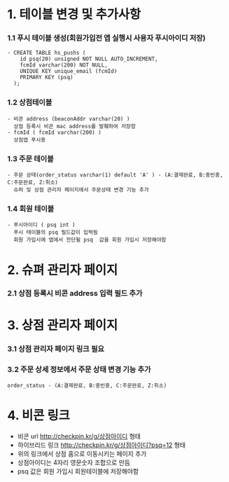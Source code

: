 
# 1. 테이블 변경 및 추가사항
  ###  1.1 푸시 테이블 생성(회원가입전 앱 실행시 사용자 푸시아이디 저장)
    - CREATE TABLE hs_pushs ( 
        id psq(20) unsigned NOT NULL AUTO_INCREMENT,
        fcmId varchar(200) NOT NULL,
        UNIQUE KEY unique_email (fcmId)  
        PRIMARY KEY (psq)
      );
  ###  1.2 상점테이블
    - 비콘 address (beaconAddr varchar(20) )
      상점 등록시 비콘 mac address를 발췌하여 저장함
    - fcmId ( fcmId varchar(200) )
      상점앱 푸시용 
      
  ###  1.3 주문 테이블  
    - 주문 상태(order_status varchar(1) default 'A' ) - (A:결제완료, B:중빈중, C:주문완료, Z:취소)
      슈퍼 및 상점 관리자 페이지에서 주문상태 변경 기능 추가 
  ###  1.4 회원 테이블 
    - 푸시아이디 ( psq int )
      푸시 테이블의 psq 필드값이 입력됨
      회원 가입시에 앱에서 전단될 psq  값을 회원 가입시 저장해야함
      
# 2. 슈펴 관리자 페이지
  ###  2.1 상점 등록시 비콘 address 입력 필드 추가
  
# 3. 상점 관리자 페이지 
  ###  3.1 상점 관리자 페이지 링크 필요
  ###  3.2 주문 상세 정보에서 주문 상태 변경 기능 추가 
    order_status - (A:결제완료, B:중빈중, C:주문완료, Z:취소)
    
# 4. 비콘 링크
  - 비콘 url http://checkpin.kr/g/상점아이디 형태
  - 하이브리드 링크 http://checkpin.kr/g/상점아이디?psq=12 형태
  - 위의 링크에서 상점 홈으로 이동시키는 페이지 추가
  - 상점아이디는 4자리 영문숫자 조합으로 만듬
  - psq 값은 회원 가입시 회원테이블에 저장해야함
  
 
